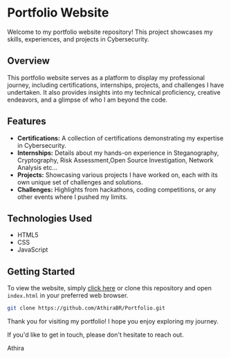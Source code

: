 # Portfolio Website

Welcome to my portfolio website repository! This project showcases my skills, experiences, and projects in Cybersecurity.

## Overview

This portfolio website serves as a platform to display my professional journey, including certifications, internships, projects, and challenges I have undertaken. It also provides insights into my technical proficiency, creative endeavors, and a glimpse of who I am beyond the code.

## Features

- **Certifications:** A collection of certifications demonstrating my expertise in Cybersecurity.
- **Internships:** Details about my hands-on experience in Steganography, Cryptography, Risk Assessment,Open Source Investigation, Network Analysis etc...
- **Projects:** Showcasing various projects I have worked on, each with its own unique set of challenges and solutions.
- **Challenges:** Highlights from hackathons, coding competitions, or any other events where I pushed my limits.

## Technologies Used

- HTML5
- CSS
- JavaScript

## Getting Started

To view the website, simply [click here](https://athirabr.github.io/Portfolio/) or clone this repository and open `index.html` in your preferred web browser.

```bash
git clone https://github.com/AthiraBR/Portfolio.git
```

Thank you for visiting my portfolio! I hope you enjoy exploring my journey.

If you'd like to get in touch, please don't hesitate to reach out.

Athira
